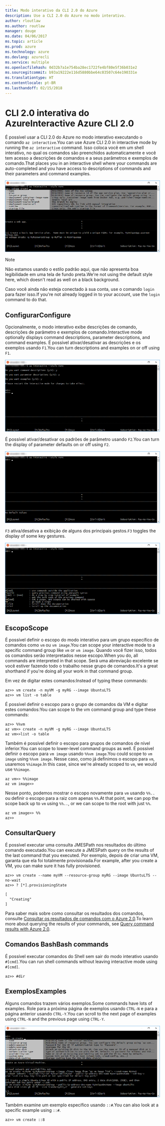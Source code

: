 ```yaml
---
title: Modo interativo da CLI 2.0 do Azure
description: Use a CLI 2.0 do Azure no modo interativo.
author: rloutlaw
ms.author: routlaw
manager: douge
ms.date: 04/06/2017
ms.topic: article
ms.prod: azure
ms.technology: azure
ms.devlang: azurecli
ms.service: multiple
ms.openlocfilehash: 0d32b7a1e754ba28ec1722fe4bf80e5f36b031e2
ms.sourcegitcommit: b93a19222e116d5880bbe64c03507c64e190331e
ms.translationtype: HT
ms.contentlocale: pt-BR
ms.lasthandoff: 02/15/2018
---
```

# <a name="interactive-azure-cli-20"></a><span data-ttu-id="7f457-103">CLI 2.0 interativa do Azure</span><span class="sxs-lookup"><span data-stu-id="7f457-103">Interactive Azure CLI 2.0</span></span>

<span data-ttu-id="7f457-104">É possível usar a CLI 2.0 do Azure no modo interativo executando o comando `az interactive`.</span><span class="sxs-lookup"><span data-stu-id="7f457-104">You can use Azure CLI 2.0 in interactive mode by running the `az interactive` command.</span></span>
<span data-ttu-id="7f457-105">Isso coloca você em um shell interativo, no qual os comandos são preenchidos automaticamente e você tem acesso a descrições de comandos e a seus parâmetros e exemplos de comando.</span><span class="sxs-lookup"><span data-stu-id="7f457-105">That places you in an interactive shell where your commands are auto-completed and you have access to descriptions of commands and their parameters and command examples.</span></span>

![modo interativo](./media/interactive-azure-cli/webapp-create.png)

> [!NOTE]
> <span data-ttu-id="7f457-107">Não estamos usando o estilo padrão aqui, que não apresenta boa legibilidade em uma tela de fundo preta.</span><span class="sxs-lookup"><span data-stu-id="7f457-107">We're not using the default style here, which doesn't read as well on a black background.</span></span>

<span data-ttu-id="7f457-108">Caso você ainda não esteja conectado à sua conta, use o comando `login` para fazer isso.</span><span class="sxs-lookup"><span data-stu-id="7f457-108">If you're not already logged in to your account, use the `login` command to do that.</span></span>

## <a name="configure"></a><span data-ttu-id="7f457-109">Configurar</span><span class="sxs-lookup"><span data-stu-id="7f457-109">Configure</span></span>

<span data-ttu-id="7f457-110">Opcionalmente, o modo interativo exibe descrições de comando, descrições de parâmetro e exemplos de comando.</span><span class="sxs-lookup"><span data-stu-id="7f457-110">Interactive mode optionally displays command descriptions, parameter descriptions, and command examples.</span></span>
<span data-ttu-id="7f457-111">É possível ativar/desativar as descrições e os exemplos usando `F1`.</span><span class="sxs-lookup"><span data-stu-id="7f457-111">You can turn descriptions and examples on or off using `F1`.</span></span>

![descrições e exemplos](./media/interactive-azure-cli/descriptions-and-examples.png)

<span data-ttu-id="7f457-113">É possível ativar/desativar os padrões de parâmetro usando `F2`.</span><span class="sxs-lookup"><span data-stu-id="7f457-113">You can turn the display of parameter defaults on or off using `F2`.</span></span>

![padrões](./media/interactive-azure-cli/defaults.png)

<span data-ttu-id="7f457-115">`F3` ativa/desativa a exibição de alguns dos principais gestos.</span><span class="sxs-lookup"><span data-stu-id="7f457-115">`F3` toggles the display of some key gestures.</span></span>

![gestos](./media/interactive-azure-cli/gestures.png)

## <a name="scope"></a><span data-ttu-id="7f457-117">Escopo</span><span class="sxs-lookup"><span data-stu-id="7f457-117">Scope</span></span>

<span data-ttu-id="7f457-118">É possível definir o escopo do modo interativo para um grupo específico de comandos como `vm` ou `vm image`.</span><span class="sxs-lookup"><span data-stu-id="7f457-118">You can scope your interactive mode to a specific command group like `vm` or `vm image`.</span></span>
<span data-ttu-id="7f457-119">Quando você fizer isso, todos os comandos serão interpretados nesse escopo.</span><span class="sxs-lookup"><span data-stu-id="7f457-119">When you do, all commands are interpreted in that scope.</span></span>
<span data-ttu-id="7f457-120">Será uma abreviação excelente se você estiver fazendo todo o trabalho nesse grupo de comandos.</span><span class="sxs-lookup"><span data-stu-id="7f457-120">It's a great shorthand if you're doing all your work in that command group.</span></span>

<span data-ttu-id="7f457-121">Em vez de digitar estes comandos:</span><span class="sxs-lookup"><span data-stu-id="7f457-121">Instead of typing these commands:</span></span>

```azurecli
az>> vm create -n myVM -g myRG --image UbuntuLTS
az>> vm list -o table
```

<span data-ttu-id="7f457-122">É possível definir o escopo para o grupo de comandos da VM e digitar estes comandos:</span><span class="sxs-lookup"><span data-stu-id="7f457-122">You can scope to the vm command group and type these commands:</span></span>

```azurecli
az>> %%vm
az vm>> create -n myVM -g myRG --image UbuntuLTS
az vm>>list -o table
```

<span data-ttu-id="7f457-123">Também é possível definir o escopo para grupos de comandos de nível inferior.</span><span class="sxs-lookup"><span data-stu-id="7f457-123">You can scope to lower-level command groups as well.</span></span>
<span data-ttu-id="7f457-124">É possível definir o escopo para `vm image` usando `%%vm image`.</span><span class="sxs-lookup"><span data-stu-id="7f457-124">You could scope to `vm image` using `%%vm image`.</span></span>
<span data-ttu-id="7f457-125">Nesse caso, como já definimos o escopo para `vm`, usaremos `%%image`.</span><span class="sxs-lookup"><span data-stu-id="7f457-125">In this case, since we're already scoped to `vm`, we would use `%%image`.</span></span>

```azurecli
az vm>> %%image
az vm image>>
```

<span data-ttu-id="7f457-126">Nesse ponto, podemos mostrar o escopo novamente para `vm` usando `%%..` ou definir o escopo para a raiz com apenas `%%`.</span><span class="sxs-lookup"><span data-stu-id="7f457-126">At that point, we can pop the scope back up to `vm` using `%%..`, or we can scope to the root with just `%%`.</span></span>

```azurecli
az vm image>> %%
az>>
```

## <a name="query"></a><span data-ttu-id="7f457-127">Consultar</span><span class="sxs-lookup"><span data-stu-id="7f457-127">Query</span></span>

<span data-ttu-id="7f457-128">É possível executar uma consulta JMESPath nos resultados do último comando executado.</span><span class="sxs-lookup"><span data-stu-id="7f457-128">You can execute a JMESPath query on the results of the last command that you executed.</span></span>
<span data-ttu-id="7f457-129">Por exemplo, depois de criar uma VM, garanta que ela foi totalmente provisionada.</span><span class="sxs-lookup"><span data-stu-id="7f457-129">For example, after you create a VM, you can make sure it has fully provisioned.</span></span>

```azurecli
az>> vm create --name myVM --resource-group myRG --image UbuntuLTS --no-wait
az>> ? [*].provisioningState
```

```
[
  "Creating"
]
```

<span data-ttu-id="7f457-130">Para saber mais sobre como consultar os resultados dos comandos, consulte [Consultar os resultados de comandos com o Azure 2.0](query-azure-cli.md).</span><span class="sxs-lookup"><span data-stu-id="7f457-130">To learn more about querying the results of your commands, see [Query command results with Azure 2.0](query-azure-cli.md).</span></span>

## <a name="bash-commands"></a><span data-ttu-id="7f457-131">Comandos Bash</span><span class="sxs-lookup"><span data-stu-id="7f457-131">Bash commands</span></span>

<span data-ttu-id="7f457-132">É possível executar comandos do Shell sem sair do modo interativo usando `#[cmd]`.</span><span class="sxs-lookup"><span data-stu-id="7f457-132">You can run shell commands without leaving interactive mode using `#[cmd]`.</span></span>

```azurecli
az>> #dir
```

## <a name="examples"></a><span data-ttu-id="7f457-133">Exemplos</span><span class="sxs-lookup"><span data-stu-id="7f457-133">Examples</span></span>

<span data-ttu-id="7f457-134">Alguns comandos trazem vários exemplos.</span><span class="sxs-lookup"><span data-stu-id="7f457-134">Some commands have lots of examples.</span></span>
<span data-ttu-id="7f457-135">Role para a próxima página de exemplos usando `CTRL-N` e para a página anterior usando `CTRL-Y`.</span><span class="sxs-lookup"><span data-stu-id="7f457-135">You can scroll to the next page of examples using `CTRL-N` and the previous page using `CTRL-Y`.</span></span>

![exemplos](./media/interactive-azure-cli/examples.png)

<span data-ttu-id="7f457-137">Também examine um exemplo específico usando `::#`.</span><span class="sxs-lookup"><span data-stu-id="7f457-137">You can also look at a specific example using `::#`.</span></span>

```azurecli
az>> vm create ::8
```
